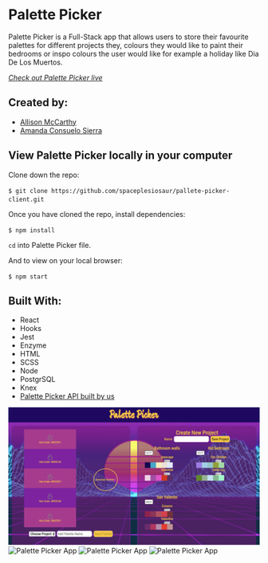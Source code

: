 # Palette Picker

Palette Picker is a Full-Stack app that allows users to store their favourite palettes for different projects they, colours they would like to paint their bedrooms or inspo colours the user would like for example a holiday like Dia De Los Muertos.

*[Check out Palette Picker live](https://palette-picker-ac-client.herokuapp.com)*

## Created by:

- [Allison McCarthy](https://github.com/spaceplesiosaur)
- [Amanda Consuelo Sierra](https://github.com/Asilo5)

## View Palette Picker locally in your computer

Clone down the repo:

``$ git clone https://github.com/spaceplesiosaur/pallete-picker-client.git``

Once you have cloned the repo, install dependencies:

``$ npm install``

`` cd `` into Palette Picker file.

And to view on your local browser:

``$ npm start``

## Built With:
- React
- Hooks
- Jest
- Enzyme
- HTML
- SCSS
- Node
- PostgrSQL
- Knex 
- [Palette Picker API built by us](https://github.com/spaceplesiosaur/palette-picker)

![Palette Picker Screenshot](https://github.com/spaceplesiosaur/pallete-picker-client/blob/master/Screenshot%202020-02-12%20at%2022.05.59.png)
![Palette Picker App](https://media.giphy.com/media/STlg4l8NohwLz0CJoc/giphy.gif)
![Palette Picker App](https://media.giphy.com/media/Tk1egjTljpT4ll8d9o/giphy.gif)
![Palette Picker App](https://media.giphy.com/media/jskVWCAA1ljUjdqcjk/giphy.gif)

